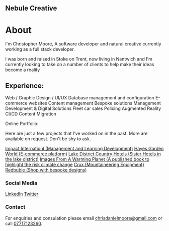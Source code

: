 ## Nebule Creative

# About

I'm Christopher Moore, A software developer and natural creative currently working as a full stack developer.

I was born and raised in Stoke on Trent, now living in Nantwich and I'm currently looking to take on a number of clients to help make their ideas become a reality

## Experience:

Web / Graphic Design / UI/UX
Database management and configuration
E-commerce websites
Content management
Bespoke solutions
Management Development & Digital Solutions
Fleet car sales
Policing
Augmented Reality
CI/CD
Content Migration

Online Portfolio:

Here are just a few projects that I've worked on in the past. More are available on request. Don't be shy to ask.

[Impact Internationl (Management and Learning Development)](https://www.impactinternational.com/)
[Hayes Garden World (E-commerce platform)](https://www.hayesgardenworld.co.uk/)
[Lake District Country Hotels (Sister Hotels in the lake district)](https://www.lakedistrictcountryhotels.co.uk/)
[Images From A Warming Planet (A published book to highlight the risk climate change](https://www.imagesfromawarmingplanet.net/)
[Crux (Mountaineering Equipment)](https://www.crux.uk.com/)
[Redbuble (Shop with bespoke designs)](https://www.redbubble.com/people/cwiggo/shop)

### Social Media

[LinkedIn](https://www.linkedin.com/in/cwiggo/)
[Twitter](https://twitter.com/cwiggo)

### Contact

For enquiries and consulation please email [chrisdanielmoore@gmail.com](mailto:chrisdanielmoore@gmail.com) or call [07717123260](tel:07717123260).
